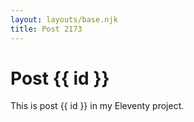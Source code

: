 ```yaml
---
layout: layouts/base.njk
title: Post 2173
---
```


# Post {{ id }}

This is post {{ id }} in my Eleventy project.
